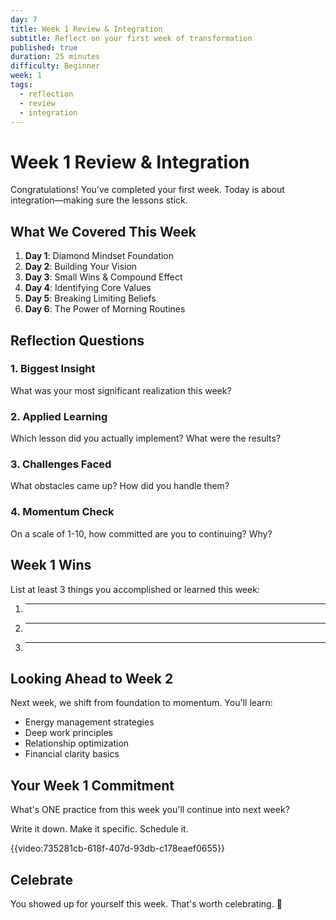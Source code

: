 ```yaml
---
day: 7
title: Week 1 Review & Integration
subtitle: Reflect on your first week of transformation
published: true
duration: 25 minutes
difficulty: Beginner
week: 1
tags:
  - reflection
  - review
  - integration
---
```


# Week 1 Review & Integration

Congratulations! You've completed your first week. Today is about integration—making sure the lessons stick.

## What We Covered This Week

1. **Day 1**: Diamond Mindset Foundation
2. **Day 2**: Building Your Vision
3. **Day 3**: Small Wins & Compound Effect
4. **Day 4**: Identifying Core Values
5. **Day 5**: Breaking Limiting Beliefs
6. **Day 6**: The Power of Morning Routines

## Reflection Questions

### 1. Biggest Insight
What was your most significant realization this week?

### 2. Applied Learning
Which lesson did you actually implement? What were the results?

### 3. Challenges Faced
What obstacles came up? How did you handle them?

### 4. Momentum Check
On a scale of 1-10, how committed are you to continuing? Why?

## Week 1 Wins

List at least 3 things you accomplished or learned this week:
1. _____
2. _____
3. _____

## Looking Ahead to Week 2

Next week, we shift from foundation to momentum. You'll learn:
- Energy management strategies
- Deep work principles
- Relationship optimization
- Financial clarity basics

## Your Week 1 Commitment

What's ONE practice from this week you'll continue into next week?

Write it down. Make it specific. Schedule it.

{{video:735281cb-618f-407d-93db-c178eaef0655}}

## Celebrate

You showed up for yourself this week. That's worth celebrating. 🎉
